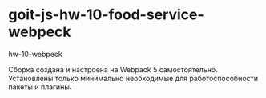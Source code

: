 # goit-js-hw-10-food-service-webpeck

hw-10-webpeck

Сборка создана и настроена на Webpack 5 самостоятельно. Установлены только
минимально необходимые для работоспособности пакеты и плагины.
